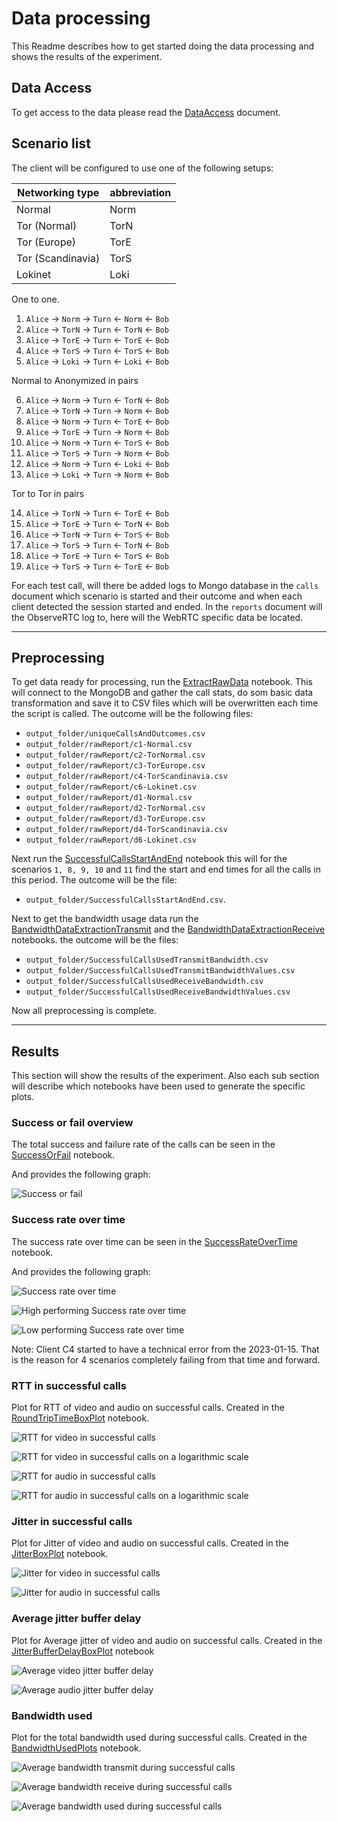 # Data processing

This Readme describes how to get started doing the data processing and shows the results of the experiment.

## Data Access

To get access to the data please read the [DataAccess](./DataAccess.md) document.

## Scenario list

The client will be configured to use one of the following setups:

Networking type   | abbreviation
---               | ---
Normal            | Norm
Tor (Normal)      | TorN
Tor (Europe)      | TorE
Tor (Scandinavia) | TorS
Lokinet           | Loki

One to one.

1.  `Alice` &rarr; `Norm` &rarr; `Turn` &larr; `Norm` &larr; `Bob`
2.  `Alice` &rarr; `TorN` &rarr; `Turn` &larr; `TorN` &larr; `Bob`
3.  `Alice` &rarr; `TorE` &rarr; `Turn` &larr; `TorE` &larr; `Bob`
4.  `Alice` &rarr; `TorS` &rarr; `Turn` &larr; `TorS` &larr; `Bob`
5.  `Alice` &rarr; `Loki` &rarr; `Turn` &larr; `Loki` &larr; `Bob`

Normal to Anonymized in pairs

6.  `Alice` &rarr; `Norm` &rarr; `Turn` &larr; `TorN` &larr; `Bob`
7.  `Alice` &rarr; `TorN` &rarr; `Turn` &rarr; `Norm` &larr; `Bob`
8.  `Alice` &rarr; `Norm` &rarr; `Turn` &larr; `TorE` &larr; `Bob`
9.  `Alice` &rarr; `TorE` &rarr; `Turn` &rarr; `Norm` &larr; `Bob`
10. `Alice` &rarr; `Norm` &rarr; `Turn` &larr; `TorS` &larr; `Bob`
11. `Alice` &rarr; `TorS` &rarr; `Turn` &rarr; `Norm` &larr; `Bob`
12. `Alice` &rarr; `Norm` &rarr; `Turn` &larr; `Loki` &larr; `Bob`
13. `Alice` &rarr; `Loki` &rarr; `Turn` &rarr; `Norm` &larr; `Bob`


Tor to Tor in pairs

14. `Alice` &rarr; `TorN` &rarr; `Turn` &larr; `TorE` &larr; `Bob`
15. `Alice` &rarr; `TorE` &rarr; `Turn` &larr; `TorN` &larr; `Bob`
16. `Alice` &rarr; `TorN` &rarr; `Turn` &larr; `TorS` &larr; `Bob`
17. `Alice` &rarr; `TorS` &rarr; `Turn` &larr; `TorN` &larr; `Bob`
18. `Alice` &rarr; `TorE` &rarr; `Turn` &larr; `TorS` &larr; `Bob`
19. `Alice` &rarr; `TorS` &rarr; `Turn` &larr; `TorE` &larr; `Bob`

For each test call, will there be added logs to Mongo database in the `calls` document which scenario is started and their outcome and when each client detected the session started and ended. In the `reports` document will the ObserveRTC log to, here will the WebRTC specific data be located.

---

## Preprocessing

To get data ready for processing, run the [ExtractRawData](./ExtractRawData.ipynb) notebook. This will connect to the MongoDB and gather the call stats, do som basic data transformation and save it to CSV files which will be overwritten each time the script is called. The outcome will be the following files:

- `output_folder/uniqueCallsAndOutcomes.csv`
- `output_folder/rawReport/c1-Normal.csv`
- `output_folder/rawReport/c2-TorNormal.csv`
- `output_folder/rawReport/c3-TorEurope.csv`
- `output_folder/rawReport/c4-TorScandinavia.csv`
- `output_folder/rawReport/c6-Lokinet.csv`
- `output_folder/rawReport/d1-Normal.csv`
- `output_folder/rawReport/d2-TorNormal.csv`
- `output_folder/rawReport/d3-TorEurope.csv`
- `output_folder/rawReport/d4-TorScandinavia.csv`
- `output_folder/rawReport/d6-Lokinet.csv`

Next run the [SuccessfulCallsStartAndEnd](./SuccessfulCallsStartAndEnd.ipynb) notebook this will for the scenarios `1, 8, 9, 10` and `11` find the start and end times for all the calls in this period. The outcome will be the file:

- `output_folder/SuccessfulCallsStartAndEnd.csv`.

Next to get the bandwidth usage data run the [BandwidthDataExtractionTransmit](./BandwidthDataExtractionTransmit.ipynb) and the [BandwidthDataExtractionReceive](./BandwidthDataExtractionReceive.ipynb) notebooks. the outcome will be the files:

- `output_folder/SuccessfulCallsUsedTransmitBandwidth.csv`
- `output_folder/SuccessfulCallsUsedTransmitBandwidthValues.csv`
- `output_folder/SuccessfulCallsUsedReceiveBandwidth.csv`
- `output_folder/SuccessfulCallsUsedReceiveBandwidthValues.csv`

Now all preprocessing is complete.

---

## Results

This section will show the results of the experiment. Also each sub section will describe which notebooks have been used to generate the specific plots.

### Success or fail overview

The total success and failure rate of the calls can be seen in the [SuccessOrFail](./SuccessOrFail.ipynb) notebook.

And provides the following graph:

![Success or fail](./output_folder/SuccessOrFail.svg)

### Success rate over time

The success rate over time can be seen in the [SuccessRateOverTime](./SuccessRateOverTime.ipynb) notebook.

And provides the following graph:

![Success rate over time](./output_folder/SuccessRateOverTime.svg)

![High performing Success rate over time](./output_folder/SuccessRateOverTimeHigh.svg)

![Low performing Success rate over time](./output_folder/SuccessRateOverTimeLow.svg)

Note: Client C4 started to have a technical error from the 2023-01-15. That is the reason for 4 scenarios completely failing from that time and forward.

### RTT in successful calls

Plot for RTT of video and audio on successful calls. Created in the [RoundTripTimeBoxPlot](./RoundTripTimeBoxPlot.ipynb) notebook.

![RTT for video in successful calls](./output_folder/BoxPlotRttVideo.svg)

![RTT for video in successful calls on a logarithmic scale](./output_folder/BoxPlotRttVideoLogScale.svg)

![RTT for audio in successful calls](./output_folder/BoxPlotRttAudio.svg)

![RTT for audio in successful calls on a logarithmic scale](./output_folder/BoxPlotRttAudioLogScale.svg)

### Jitter in successful calls

Plot for Jitter of video and audio on successful calls. Created in the [JitterBoxPlot](./JitterBoxPlot.ipynb) notebook.

![Jitter for video in successful calls](./output_folder/BoxPlotJitterVideo.svg)

![Jitter for audio in successful calls](./output_folder/BoxPlotJitterAudio.svg)

### Average jitter buffer delay

Plot for Average jitter of video and audio on successful calls. Created in the [JitterBufferDelayBoxPlot](./JitterBufferDelayBoxPlot.ipynb) notebook

![Average video jitter buffer delay](./output_folder/BoxPlotAvgJitterBufferDelayVideo.svg)

![Average audio jitter buffer delay](./output_folder/BoxPlotAvgJitterBufferDelayAudio.svg)

### Bandwidth used

Plot for the total bandwidth used during successful calls. Created in the [BandwidthUsedPlots](./BandwidthUsedPlots.ipynb) notebook.

![Average bandwidth transmit during successful calls](./output_folder/BoxPlotUsedBandwidthTransmit.svg)

![Average bandwidth receive during successful calls](./output_folder/BoxPlotUsedBandwidthReceive.svg)

![Average bandwidth used during successful calls](./output_folder/BoxPlotUsedBandwidth.svg)
